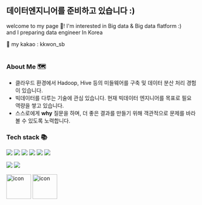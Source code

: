 데이터엔지니어를 준비하고 있습니다 :)
-----------------------------------
welcome to my page 👋!
I'm interested in Big data & Big data flatform :)
<br>
and I preparing data engineer In Korea

💬 my kakao :  kkwon_sb
<br><br>
### About Me 🗺

- 클라우드 환경에서 Hadoop, Hive 등의 미들웨어를 구축 및 데이터 분산 처리 경험이 있습니다.
- 빅데이터를 다루는 기술에 관심 있습니다. 현재 빅데이터 엔지니어를 목표로 필요 역량을 쌓고 있습니다.
- 스스로에게 **why** 질문을 하며, 더 좋은 결과를 만들기 위해 객관적으로 문제를 바라볼 수 있도록 노력합니다.

### Tech stack 📚
![](https://img.shields.io/badge/-python-orange)
![](https://img.shields.io/badge/-SQL-blue)
![](https://img.shields.io/badge/-Hadoop-yellow)
![](https://img.shields.io/badge/-Hive-orange)
![](https://img.shields.io/badge/-Data--Analysis-blueviolet)
![](https://img.shields.io/badge/-ETL-gray)


![](https://img.shields.io/badge/OS-Linux-informational?style=flat&logo=linux&logoColor=white&color=2bbc8a)
![](https://img.shields.io/badge/AWS-ec2-orange)


<p>
  
<img alt= "icon" wide="65" height="65" src ="https://techstack-generator.vercel.app/python-icon.svg">
<img alt= "icon" wide="65" height="65" src ="https://techstack-generator.vercel.app/mysql-icon.svg">

</p>
